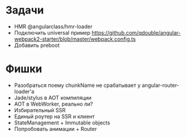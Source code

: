 # Задачи
- HMR @angularclass/hmr-loader
- Подключить universal пример https://github.com/qdouble/angular-webpack2-starter/blob/master/webpack.config.ts
- Добавить preboot

# Фишки
- Разобраться поему chunkName не срабатывает у angular-router-loader'а
- Jade/stylus в AOT компиляции
- AOT в WebWorker, реально ли?
- Избирательный SSR
- Единый роутер на SSR и клиент
- StateManagement + Immutable objects
- Попробовать анимации + Router
